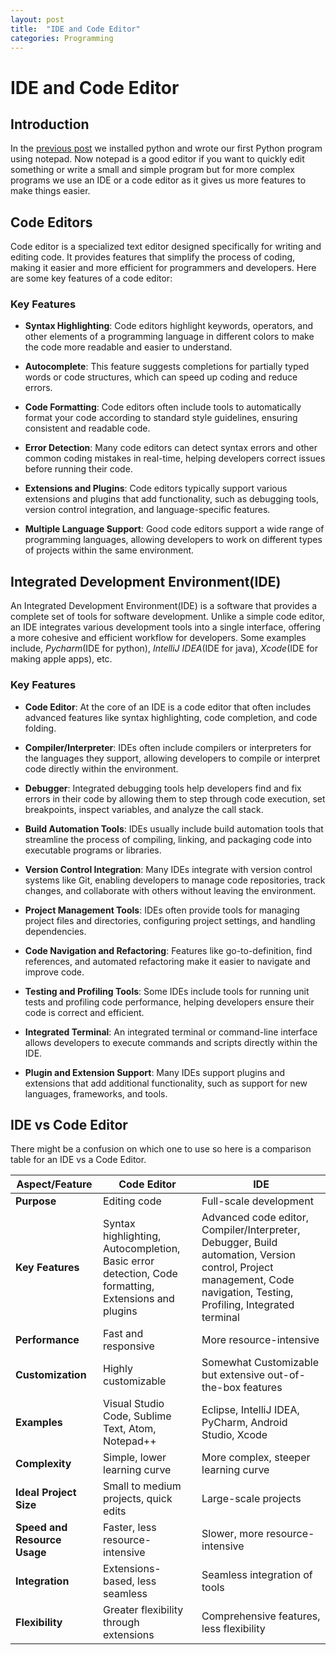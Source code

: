 ```yaml
---
layout: post
title:  "IDE and Code Editor"
categories: Programming
---
```



# IDE and Code Editor

## Introduction
In the [previous post](https://devincog.github.io/blogs/programming/2024/05/14/Getting-Started-With-Python.html) we installed python and wrote our first Python program using notepad. Now notepad is a good editor if you want to quickly edit something or write a small and simple program but for more complex programs we use an IDE or a code editor as it gives us more features to make things easier.


## Code Editors

Code editor is a specialized text editor designed specifically for writing and editing code. It provides features that simplify the process of coding, making it easier and more efficient for programmers and developers. Here are some key features of a code editor:

### Key Features

* **Syntax Highlighting**: Code editors highlight keywords, operators, and other elements of a programming language in different colors to make the code more readable and easier to understand.

* **Autocomplete**: This feature suggests completions for partially typed words or code structures, which can speed up coding and reduce errors.

* **Code Formatting**: Code editors often include tools to automatically format your code according to standard style guidelines, ensuring consistent and readable code.

* **Error Detection**: Many code editors can detect syntax errors and other common coding mistakes in real-time, helping developers correct issues before running their code.

* **Extensions and Plugins**: Code editors typically support various extensions and plugins that add functionality, such as debugging tools, version control integration, and language-specific features.

* **Multiple Language Support**: Good code editors support a wide range of programming languages, allowing developers to work on different types of projects within the same environment.

## Integrated Development Environment(IDE)

An Integrated Development Environment(IDE) is a software that provides a complete set of tools for software development. Unlike a simple code editor, an IDE integrates various development tools into a single interface, offering a more cohesive and efficient workflow for developers. Some examples include, *Pycharm*(IDE for python), *IntelliJ IDEA*(IDE for java), *Xcode*(IDE for making apple apps), etc.

### Key Features

* **Code Editor**: At the core of an IDE is a code editor that often includes advanced features like syntax highlighting, code completion, and code folding.

* **Compiler/Interpreter**: IDEs often include compilers or interpreters for the languages they support, allowing developers to compile or interpret code directly within the environment.

* **Debugger**: Integrated debugging tools help developers find and fix errors in their code by allowing them to step through code execution, set breakpoints, inspect variables, and analyze the call stack.

* **Build Automation Tools**: IDEs usually include build automation tools that streamline the process of compiling, linking, and packaging code into executable programs or libraries.

* **Version Control Integration**: Many IDEs integrate with version control systems like Git, enabling developers to manage code repositories, track changes, and collaborate with others without leaving the environment.

* **Project Management Tools**: IDEs often provide tools for managing project files and directories, configuring project settings, and handling dependencies.

* **Code Navigation and Refactoring**: Features like go-to-definition, find references, and automated refactoring make it easier to navigate and improve code.

* **Testing and Profiling Tools**: Some IDEs include tools for running unit tests and profiling code performance, helping developers ensure their code is correct and efficient.

* **Integrated Terminal**: An integrated terminal or command-line interface allows developers to execute commands and scripts directly within the IDE.

* **Plugin and Extension Support**: Many IDEs support plugins and extensions that add additional functionality, such as support for new languages, frameworks, and tools.

## IDE vs Code Editor

There might be a confusion on which one to use so here is a comparison table for an IDE vs a Code Editor.

| Aspect/Feature               | Code Editor                                                                                         | IDE                                                                                                                                                                   |
| ---------------------------- | --------------------------------------------------------------------------------------------------- | --------------------------------------------------------------------------------------------------------------------------------------------------------------------- |
| **Purpose**                  | Editing code                                                                                        | Full-scale development                                                                                                                                                |
| **Key Features**             | Syntax highlighting, Autocompletion, Basic error detection, Code formatting, Extensions and plugins | Advanced code editor, Compiler/Interpreter, Debugger, Build automation, Version control, Project management, Code navigation, Testing, Profiling, Integrated terminal |
| **Performance**              | Fast and responsive                                                                                 | More resource-intensive                                                                                                                                               |
| **Customization**            | Highly customizable                                                                                 | Somewhat Customizable but extensive out-of-the-box features                                                                                                           |
| **Examples**                 | Visual Studio Code, Sublime Text, Atom, Notepad++                                                   | Eclipse, IntelliJ IDEA, PyCharm, Android Studio, Xcode                                                                                                                |
| **Complexity**               | Simple, lower learning curve                                                                        | More complex, steeper learning curve                                                                                                                                  |
| **Ideal Project Size**       | Small to medium projects, quick edits                                                               | Large-scale projects                                                                                                                                                  |
| **Speed and Resource Usage** | Faster, less resource-intensive                                                                     | Slower, more resource-intensive                                                                                                                                       |
| **Integration**              | Extensions-based, less seamless                                                                     | Seamless integration of tools                                                                                                                                         |
| **Flexibility**              | Greater flexibility through extensions                                                              | Comprehensive features, less flexibility                                                                                                                              |